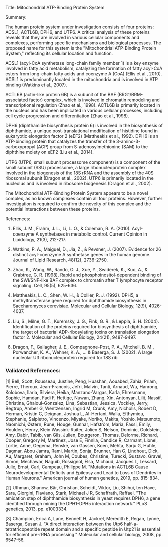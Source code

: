 Title: Mitochondrial ATP-Binding Protein System

Summary:

The human protein system under investigation consists of four proteins: ACSL1, ACTL6B, DPH6, and UTP6. A critical analysis of these proteins reveals that they are involved in various cellular components and complexes, performing specific mechanisms and biological processes. The proposed name for this system is the "Mitochondrial ATP-Binding Protein System," reflecting its cellular location and function.

ACSL1 (acyl-CoA synthetase long-chain family member 1) is a key enzyme involved in fatty acid metabolism, catalyzing the formation of fatty acyl-CoA esters from long-chain fatty acids and coenzyme A (CoA) (Ellis et al., 2010). ACSL1 is predominantly located in the mitochondria and is involved in ATP binding (Watkins et al., 2007).

ACTL6B (actin-like protein 6B) is a subunit of the BAF (BRG1/BRM-associated factor) complex, which is involved in chromatin remodeling and transcriptional regulation (Zhao et al., 1998). ACTL6B is primarily located in the nucleus and has been implicated in various cellular processes, including cell cycle progression and differentiation (Zhao et al., 1998).

DPH6 (diphthamide biosynthesis protein 6) is involved in the biosynthesis of diphthamide, a unique post-translational modification of histidine found in eukaryotic elongation factor 2 (eEF2) (Mattheakis et al., 1992). DPH6 is an ATP-binding protein that catalyzes the transfer of the 3-amino-3-carboxypropyl (ACP) group from S-adenosylmethionine (SAM) to the diphthine moiety on eEF2 (Liu et al., 2014).

UTP6 (UTP6, small subunit processome component) is a component of the small subunit (SSU) processome, a large ribonucleoprotein complex involved in the biogenesis of the 18S rRNA and the assembly of the 40S ribosomal subunit (Dragon et al., 2002). UTP6 is primarily located in the nucleolus and is involved in ribosome biogenesis (Dragon et al., 2002).

The Mitochondrial ATP-Binding Protein System appears to be a novel complex, as no known complexes contain all four proteins. However, further investigation is required to confirm the novelty of this complex and the potential interactions between these proteins.

References:

1. Ellis, J. M., Frahm, J. L., Li, L. O., & Coleman, R. A. (2010). Acyl-coenzyme A synthetases in metabolic control. Current Opinion in Lipidology, 21(3), 212-217.

2. Watkins, P. A., Maiguel, D., Jia, Z., & Pevsner, J. (2007). Evidence for 26 distinct acyl-coenzyme A synthetase genes in the human genome. Journal of Lipid Research, 48(12), 2736-2750.

3. Zhao, K., Wang, W., Rando, O. J., Xue, Y., Swiderek, K., Kuo, A., & Crabtree, G. R. (1998). Rapid and phosphoinositol-dependent binding of the SWI/SNF-like BAF complex to chromatin after T lymphocyte receptor signaling. Cell, 95(5), 625-636.

4. Mattheakis, L. C., Shen, W. H., & Collier, R. J. (1992). DPH5, a methyltransferase gene required for diphthamide biosynthesis in Saccharomyces cerevisiae. Molecular and Cellular Biology, 12(9), 4026-4037.

5. Liu, S., Milne, G. T., Kuremsky, J. G., Fink, G. R., & Leppla, S. H. (2004). Identification of the proteins required for biosynthesis of diphthamide, the target of bacterial ADP-ribosylating toxins on translation elongation factor 2. Molecular and Cellular Biology, 24(21), 9487-9497.

6. Dragon, F., Gallagher, J. E., Compagnone-Post, P. A., Mitchell, B. M., Porwancher, K. A., Wehner, K. A., ... & Baserga, S. J. (2002). A large nucleolar U3 ribonucleoprotein required for 18S rib

### Validated References: 

[1] Bell, Scott, Rousseau, Justine, Peng, Huashan, Aouabed, Zahia, Priam, Pierre, Theroux, Jean-Francois, Jefri, Malvin, Tanti, Arnaud, Wu, Hanrong, Kolobova, Ilaria, Silviera, Heika, Manzano-Vargas, Karla, Ehresmann, Sophie, Hamdan, Fadi F, Hettige, Nuwan, Zhang, Xin, Antonyan, Lilit, Nassif, Christina, Ghaloul-Gonzalez, Lina, Sebastian, Jessica, Vockley, Jerry, Begtrup, Amber G, Wentzensen, Ingrid M, Crunk, Amy, Nicholls, Robert D, Herman, Kristin C, Deignan, Joshua L, Al-Hertani, Walla, Efthymiou, Stephanie, Salpietro, Vincenzo, Miyake, Noriko, Makita, Yoshio, Matsumoto, Naomichi, Østern, Rune, Houge, Gunnar, Hafström, Maria, Fassi, Emily, Houlden, Henry, Klein Wassink-Ruiter, Jolien S, Nelson, Dominic, Goldstein, Amy, Dabir, Tabib, van Gils, Julien, Bourgeron, Thomas, Delorme, Richard, Cooper, Gregory M, Martinez, Jose E, Finnila, Candice R, Carmant, Lionel, Lortie, Anne, Oegema, Renske, van Gassen, Koen, Mehta, Sarju G, Huhle, Dagmar, Abou Jamra, Rami, Martin, Sonja, Brunner, Han G, Lindhout, Dick, Au, Margaret, Graham, John M, Coubes, Christine, Turecki, Gustavo, Gravel, Simon, Mechawar, Naguib, Rossignol, Elsa, Michaud, Jacques L, Lessard, Julie, Ernst, Carl, Campeau, Philippe M. "Mutations in ACTL6B Cause Neurodevelopmental Deficits and Epilepsy and Lead to Loss of Dendrites in Human Neurons." American journal of human genetics, 2019, pp. 815-834.

[2] Uthman, Shanow, Bär, Christian, Scheidt, Viktor, Liu, Shihui, ten Have, Sara, Giorgini, Flaviano, Stark, Michael J R, Schaffrath, Raffael. "The amidation step of diphthamide biosynthesis in yeast requires DPH6, a gene identified through mining the DPH1-DPH5 interaction network." PLoS genetics, 2013, pp. e1003334.

[3] Champion, Erica A, Lane, Bennett H, Jackrel, Meredith E, Regan, Lynne, Baserga, Susan J. "A direct interaction between the Utp6 half-a-tetratricopeptide repeat domain and a specific peptide in Utp21 is essential for efficient pre-rRNA processing." Molecular and cellular biology, 2008, pp. 6547-56.

